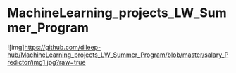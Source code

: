 # MachineLearning_projects_LW_Summer_Program
![img]https://github.com/dileep-hub/MachineLearning_projects_LW_Summer_Program/blob/master/salary_Predictor/img1.jpg?raw=true
